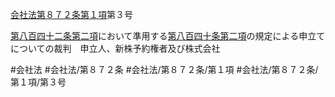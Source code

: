 [会社法第８７２条第１項](会社法＿＿＿＿第８７２条第１項)第３号

[第八百四十二条第二項](会社法＿＿＿＿第８４２条第２項)において準用する[第八百四十条第二項](会社法＿＿＿＿第８４０条第２項)の規定による申立てについての裁判　申立人、新株予約権者及び株式会社


#会社法
#会社法/第８７２条
#会社法/第８７２条/第１項
#会社法/第８７２条/第１項/第３号
